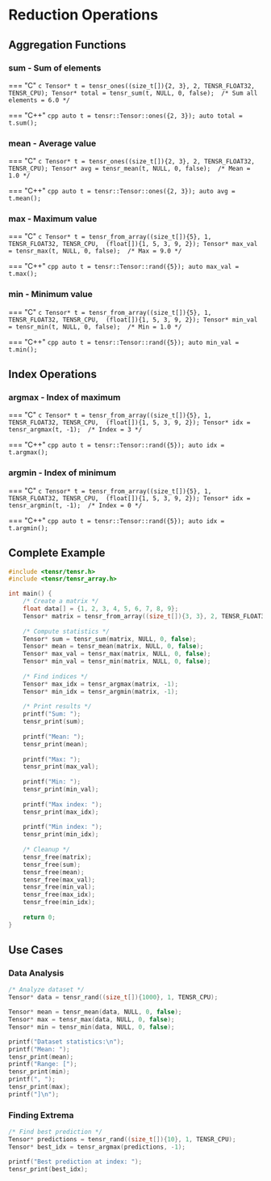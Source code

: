 # Reduction Operations

## Aggregation Functions

### sum - Sum of elements

=== "C"
    ```c
    Tensor* t = tensr_ones((size_t[]){2, 3}, 2, TENSR_FLOAT32, TENSR_CPU);
    Tensor* total = tensr_sum(t, NULL, 0, false);  /* Sum all elements = 6.0 */
    ```

=== "C++"
    ```cpp
    auto t = tensr::Tensor::ones({2, 3});
    auto total = t.sum();
    ```

### mean - Average value

=== "C"
    ```c
    Tensor* t = tensr_ones((size_t[]){2, 3}, 2, TENSR_FLOAT32, TENSR_CPU);
    Tensor* avg = tensr_mean(t, NULL, 0, false);  /* Mean = 1.0 */
    ```

=== "C++"
    ```cpp
    auto t = tensr::Tensor::ones({2, 3});
    auto avg = t.mean();
    ```

### max - Maximum value

=== "C"
    ```c
    Tensor* t = tensr_from_array((size_t[]){5}, 1, TENSR_FLOAT32, TENSR_CPU, 
                                 (float[]){1, 5, 3, 9, 2});
    Tensor* max_val = tensr_max(t, NULL, 0, false);  /* Max = 9.0 */
    ```

=== "C++"
    ```cpp
    auto t = tensr::Tensor::rand({5});
    auto max_val = t.max();
    ```

### min - Minimum value

=== "C"
    ```c
    Tensor* t = tensr_from_array((size_t[]){5}, 1, TENSR_FLOAT32, TENSR_CPU, 
                                 (float[]){1, 5, 3, 9, 2});
    Tensor* min_val = tensr_min(t, NULL, 0, false);  /* Min = 1.0 */
    ```

=== "C++"
    ```cpp
    auto t = tensr::Tensor::rand({5});
    auto min_val = t.min();
    ```

## Index Operations

### argmax - Index of maximum

=== "C"
    ```c
    Tensor* t = tensr_from_array((size_t[]){5}, 1, TENSR_FLOAT32, TENSR_CPU, 
                                 (float[]){1, 5, 3, 9, 2});
    Tensor* idx = tensr_argmax(t, -1);  /* Index = 3 */
    ```

=== "C++"
    ```cpp
    auto t = tensr::Tensor::rand({5});
    auto idx = t.argmax();
    ```

### argmin - Index of minimum

=== "C"
    ```c
    Tensor* t = tensr_from_array((size_t[]){5}, 1, TENSR_FLOAT32, TENSR_CPU, 
                                 (float[]){1, 5, 3, 9, 2});
    Tensor* idx = tensr_argmin(t, -1);  /* Index = 0 */
    ```

=== "C++"
    ```cpp
    auto t = tensr::Tensor::rand({5});
    auto idx = t.argmin();
    ```

## Complete Example

```c
#include <tensr/tensr.h>
#include <tensr/tensr_array.h>

int main() {
    /* Create a matrix */
    float data[] = {1, 2, 3, 4, 5, 6, 7, 8, 9};
    Tensor* matrix = tensr_from_array((size_t[]){3, 3}, 2, TENSR_FLOAT32, TENSR_CPU, data);
    
    /* Compute statistics */
    Tensor* sum = tensr_sum(matrix, NULL, 0, false);
    Tensor* mean = tensr_mean(matrix, NULL, 0, false);
    Tensor* max_val = tensr_max(matrix, NULL, 0, false);
    Tensor* min_val = tensr_min(matrix, NULL, 0, false);
    
    /* Find indices */
    Tensor* max_idx = tensr_argmax(matrix, -1);
    Tensor* min_idx = tensr_argmin(matrix, -1);
    
    /* Print results */
    printf("Sum: ");
    tensr_print(sum);
    
    printf("Mean: ");
    tensr_print(mean);
    
    printf("Max: ");
    tensr_print(max_val);
    
    printf("Min: ");
    tensr_print(min_val);
    
    printf("Max index: ");
    tensr_print(max_idx);
    
    printf("Min index: ");
    tensr_print(min_idx);
    
    /* Cleanup */
    tensr_free(matrix);
    tensr_free(sum);
    tensr_free(mean);
    tensr_free(max_val);
    tensr_free(min_val);
    tensr_free(max_idx);
    tensr_free(min_idx);
    
    return 0;
}
```

## Use Cases

### Data Analysis

```c
/* Analyze dataset */
Tensor* data = tensr_rand((size_t[]){1000}, 1, TENSR_CPU);

Tensor* mean = tensr_mean(data, NULL, 0, false);
Tensor* max = tensr_max(data, NULL, 0, false);
Tensor* min = tensr_min(data, NULL, 0, false);

printf("Dataset statistics:\n");
printf("Mean: ");
tensr_print(mean);
printf("Range: [");
tensr_print(min);
printf(", ");
tensr_print(max);
printf("]\n");
```

### Finding Extrema

```c
/* Find best prediction */
Tensor* predictions = tensr_rand((size_t[]){10}, 1, TENSR_CPU);
Tensor* best_idx = tensr_argmax(predictions, -1);

printf("Best prediction at index: ");
tensr_print(best_idx);
```
